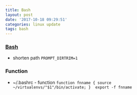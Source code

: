 ```yaml
---
title: Bash
layout: post
date: '2017-10-18 09:29:51'
categories: linux update
tags: bash
---
```


### [Bash](https://www.gnu.org/software/bash/manual/bash.html)

* shorten path `PROMPT_DIRTRIM=1`

###  Function
* ~/.bashrc - function `function fnname { source ~/virtualenvs/"$1"/bin/activate; }  export -f fnname`